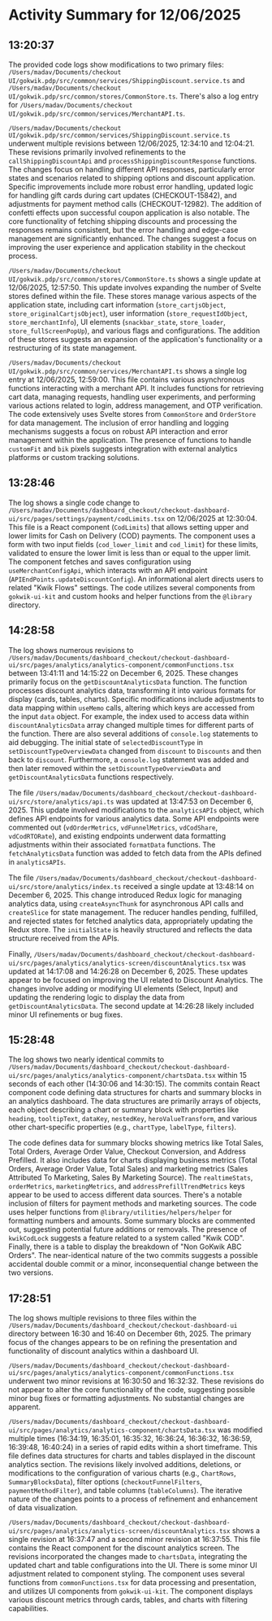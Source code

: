 # Activity Summary for 12/06/2025

## 13:20:37
The provided code logs show modifications to two primary files: `/Users/madav/Documents/checkout UI/gokwik.pdp/src/common/services/ShippingDiscount.service.ts` and `/Users/madav/Documents/checkout UI/gokwik.pdp/src/common/stores/CommonStore.ts`.  There's also a log entry for `/Users/madav/Documents/checkout UI/gokwik.pdp/src/common/services/MerchantAPI.ts`.

`/Users/madav/Documents/checkout UI/gokwik.pdp/src/common/services/ShippingDiscount.service.ts` underwent multiple revisions between 12/06/2025, 12:34:10 and 12:04:21.  These revisions primarily involved refinements to the `callShippingDiscountApi` and `processShippingDiscountResponse` functions.  The changes focus on handling different API responses, particularly error states and scenarios related to shipping options and discount application.  Specific improvements include more robust error handling,  updated logic for handling gift cards during cart updates (CHECKOUT-15842), and adjustments for payment method calls (CHECKOUT-12982).  The addition of confetti effects upon successful coupon application is also notable.  The core functionality of fetching shipping discounts and processing the responses remains consistent, but the error handling and edge-case management are significantly enhanced.  The changes suggest a focus on improving the user experience and application stability in the checkout process.

`/Users/madav/Documents/checkout UI/gokwik.pdp/src/common/stores/CommonStore.ts` shows a single update at 12/06/2025, 12:57:50. This update involves expanding the number of Svelte stores defined within the file.  These stores manage various aspects of the application state, including cart information (`store_cartjsObject`, `store_originalCartjsObject`), user information (`store_requestIdObject`, `store_merchantInfo`), UI elements (`snackbar_state`, `store_loader`, `store_fullScreenPopUp`), and various flags and configurations.  The addition of these stores suggests an expansion of the application's functionality or a restructuring of its state management.


`/Users/madav/Documents/checkout UI/gokwik.pdp/src/common/services/MerchantAPI.ts` shows a single log entry at 12/06/2025, 12:59:00. This file contains various asynchronous functions interacting with a merchant API.  It includes functions for retrieving cart data, managing requests, handling user experiments, and performing various actions related to login, address management, and OTP verification. The code extensively uses Svelte stores from `CommonStore` and `OrderStore` for data management.  The inclusion of error handling and logging mechanisms suggests a focus on robust API interaction and error management within the application.  The presence of functions to handle  `customFit` and `bik` pixels suggests integration with external analytics platforms or custom tracking solutions.


## 13:28:46
The log shows a single code change to `/Users/madav/Documents/dashboard_checkout/checkout-dashboard-ui/src/pages/settings/payment/codLimits.tsx` on 12/06/2025 at 12:30:04.  This file is a React component (`CodLimits`) that allows setting upper and lower limits for Cash on Delivery (COD) payments.  The component uses a form with two input fields (`cod_lower_limit` and `cod_limit`) for these limits,  validated to ensure the lower limit is less than or equal to the upper limit.  The component fetches and saves configuration using `useMerchantConfigApi`, which interacts with an API endpoint (`APIEndPoints.updateDiscountConfig`).  An informational alert directs users to related "Kwik Flows" settings.  The code utilizes several components from `gokwik-ui-kit` and custom hooks and helper functions from the `@library` directory.


## 14:28:58
The log shows numerous revisions to `/Users/madav/Documents/dashboard_checkout/checkout-dashboard-ui/src/pages/analytics/analytics-component/commonFunctions.tsx` between 13:41:11 and 14:15:22 on December 6, 2025.  These changes primarily focus on the `getDiscountAnalyticsData` function.  The function processes discount analytics data, transforming it into various formats for display (cards, tables, charts).  Specific modifications include adjustments to data mapping within `useMemo` calls, altering which keys are accessed from the input `data` object.  For example, the index used to access data within `discountAnalyticsData` array changed multiple times for different parts of the function.  There are also several additions of `console.log` statements to aid debugging.  The initial state of `selectedDiscountType` in `setDiscountTypeOverviewData` changed from `discount` to `Discounts` and then back to `discount`.  Furthermore, a `console.log` statement was added and then later removed within the `setDiscountTypeOverviewData` and `getDiscountAnalyticsData` functions respectively.


The file `/Users/madav/Documents/dashboard_checkout/checkout-dashboard-ui/src/store/analytics/api.ts` was updated at 13:47:53 on December 6, 2025. This update involved modifications to the `analyticsAPIs` object, which defines API endpoints for various analytics data.  Some API endpoints were commented out (`vdOrderMetrics`, `vdFunnelMetrics`, `vdCodShare`, `vdCodRTORate`), and existing endpoints underwent data formatting adjustments within their associated `formatData` functions. The `fetchAnalyticsData` function was added to fetch data from the APIs defined in `analyticsAPIs`.


The file `/Users/madav/Documents/dashboard_checkout/checkout-dashboard-ui/src/store/analytics/index.ts` received a single update at 13:48:14 on December 6, 2025. This change introduced Redux logic for managing analytics data, using `createAsyncThunk` for asynchronous API calls and `createSlice` for state management. The reducer handles pending, fulfilled, and rejected states for fetched analytics data, appropriately updating the Redux store.  The `initialState` is heavily structured and reflects the data structure received from the APIs.


Finally, `/Users/madav/Documents/dashboard_checkout/checkout-dashboard-ui/src/pages/analytics/analytics-screen/discountAnalytics.tsx` was updated at 14:17:08 and 14:26:28 on December 6, 2025.  These updates appear to be focused on improving the UI related to Discount Analytics.  The changes involve adding or modifying UI elements (Select, Input) and updating the rendering logic to display the data from `getDiscountAnalyticsData`. The second update at 14:26:28 likely included minor UI refinements or bug fixes.


## 15:28:48
The log shows two nearly identical commits to `/Users/madav/Documents/dashboard_checkout/checkout-dashboard-ui/src/pages/analytics/analytics-component/chartsData.tsx`  within 15 seconds of each other (14:30:06 and 14:30:15).  The commits contain React component code defining data structures for charts and summary blocks in an analytics dashboard.  The data structures are primarily arrays of objects, each object describing a chart or summary block with properties like `heading`, `tooltipText`, `dataKey`, `nestedKey`,  `heroValueTransform`, and various other chart-specific properties (e.g., `chartType`, `labelType`, `filters`).

The code defines data for summary blocks showing metrics like Total Sales, Total Orders, Average Order Value, Checkout Conversion, and Address Prefilled.  It also includes data for charts displaying business metrics (Total Orders, Average Order Value, Total Sales) and marketing metrics (Sales Attributed To Marketing, Sales By Marketing Source).  The `realtimeStats`, `orderMetrics`, `marketingMetrics`, and `addressPrefillTrendMetrics` keys appear to be used to access different data sources.  There's a notable inclusion of filters for payment methods and marketing sources.  The code uses helper functions from `@library/utilities/helpers/helper` for formatting numbers and amounts.  Some summary blocks are commented out, suggesting potential future additions or removals.  The presence of `kwikCodLock` suggests a feature related to a system called "Kwik COD".  Finally, there is a table to display the breakdown of  "Non GoKwik ABC Orders".  The near-identical nature of the two commits suggests a possible accidental double commit or a minor, inconsequential change between the two versions.


## 17:28:51
The log shows multiple revisions to three files within the `/Users/madav/Documents/dashboard_checkout/checkout-dashboard-ui` directory between 16:30 and 16:40 on December 6th, 2025.  The primary focus of the changes appears to be on refining the presentation and functionality of discount analytics within a dashboard UI.

`/Users/madav/Documents/dashboard_checkout/checkout-dashboard-ui/src/pages/analytics/analytics-component/commonFunctions.tsx` underwent two minor revisions at 16:30:50 and 16:32:32. These revisions do not appear to alter the core functionality of the code, suggesting possible minor bug fixes or formatting adjustments.  No substantial changes are apparent.

`/Users/madav/Documents/dashboard_checkout/checkout-dashboard-ui/src/pages/analytics/analytics-component/chartsData.tsx` was modified multiple times (16:34:19, 16:35:01, 16:35:32, 16:36:24, 16:36:32, 16:36:59, 16:39:48, 16:40:24) in a series of rapid edits within a short timeframe. This file defines data structures for charts and tables displayed in the discount analytics section.  The revisions likely involved additions, deletions, or modifications to the configuration of various charts (e.g., `ChartRows`, `SummaryBlocksData`), filter options (`checkoutFunnelFilters`, `paymentMethodFilter`), and table columns (`tableColumns`).  The iterative nature of the changes points to a process of refinement and enhancement of data visualization.

`/Users/madav/Documents/dashboard_checkout/checkout-dashboard-ui/src/pages/analytics/analytics-screen/discountAnalytics.tsx`  shows a single revision at 16:37:47 and a second minor revision at 16:37:55. This file contains the React component for the discount analytics screen.  The revisions incorporated the changes made to `chartsData`, integrating the updated chart and table configurations into the UI.  There is some minor UI adjustment related to component styling.  The component uses several functions from `commonFunctions.tsx` for data processing and presentation, and utilizes UI components from `gokwik-ui-kit`.  The component displays various discount metrics through cards, tables, and charts with filtering capabilities.
